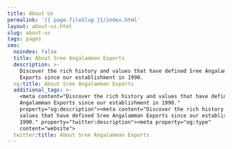 ```yaml
---
title: About Us
permalink: '{{ page.fileSlug }}/index.html'
layout: about-us.html
slug: about-us
tags: pages
seo:
  noindex: false
  title: About Sree Angalamman Exports
  description: >-
    Discover the rich history and values that have defined Sree Angalamman
    Exports since our establishment in 1990.
  og:title: About Sree Angalamman Exports
  additional_tags: >-
    <meta content="Discover the rich history and values that have defined Sree
    Angalamman Exports since our establishment in 1990."
    property="og:description"><meta content="Discover the rich history and
    values that have defined Sree Angalamman Exports since our establishment in
    1990." property="twitter:description"><meta property="og:type"
    content="website">
  twitter:title: About Sree Angalamman Exports
---
```



